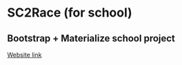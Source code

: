 # SC2Race (for school)

## Bootstrap + Materialize school project

[Website link](https://criticalvram.github.io/sc2race/)
